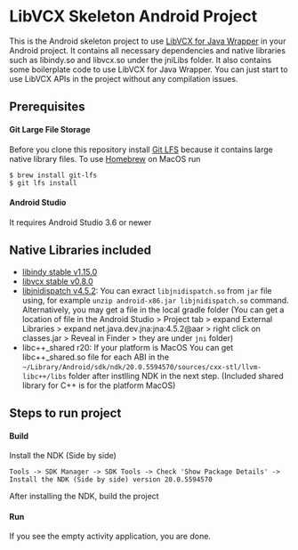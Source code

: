 # LibVCX Skeleton Android Project
This is the Android skeleton project to use [LibVCX for Java Wrapper](https://github.com/hyperledger/indy-sdk/tree/master/vcx/wrappers/java) in your Android project.
It contains all necessary dependencies and native libraries such as libindy.so and libvcx.so under the jniLibs folder. It also contains some boilerplate code to use LibVCX for Java Wrapper.
You can just start to use LibVCX APIs in the project without any compilation issues.

## Prerequisites
#### Git Large File Storage
Before you clone this repository install [Git LFS](https://help.github.com/en/github/managing-large-files/installing-git-large-file-storage) because it contains large native library files.
To use [Homebrew](http://brew.sh/) on MacOS run
```
$ brew install git-lfs
$ git lfs install
```
#### Android Studio
It requires Android Studio 3.6 or newer

## Native Libraries included
- [libindy stable v1.15.0](https://repo.sovrin.org/android/libindy/stable/1.15.0/)
- [libvcx stable v0.8.0](https://repo.sovrin.org/android/libvcx/stable/0.8.0/)
- [libjnidispatch v4.5.2](https://github.com/java-native-access/jna/tree/4.5.2/lib/native): You can exract `libjnidispatch.so` from `jar` file using, for example `unzip android-x86.jar libjnidispatch.so` command. Alternatively, you may get a file in the local gradle folder (You can get a location of file in the Android Studio > Project tab > expand External Libraries > expand net.java.dev.jna:jna:4.5.2@aar > right click on classes.jar > Reveal in Finder > they are under `jni` folder)
- libc++_shared r20: If your platform is MacOS You can get libc++_shared.so file for each ABI in the `~/Library/Android/sdk/ndk/20.0.5594570/sources/cxx-stl/llvm-libc++/libs` folder after instlling NDK in the next step. (Included shared library for C++ is for the platform MacOS)

## Steps to run project
#### Build  
Install the NDK (Side by side)
```
Tools -> SDK Manager -> SDK Tools -> Check 'Show Package Details' -> Install the NDK (Side by side) version 20.0.5594570
```
After installing the NDK, build the project
#### Run
If you see the empty activity application, you are done. 